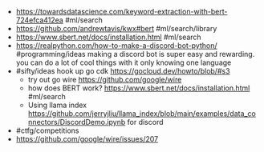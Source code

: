 - https://towardsdatascience.com/keyword-extraction-with-bert-724efca412ea #ml/search
- https://github.com/andrewtavis/kwx#bert #ml/search/library
- https://www.sbert.net/docs/installation.html #ml/search
- https://realpython.com/how-to-make-a-discord-bot-python/ #programming/ideas making a discord bot is super easy and rewarding. you can do a lot of cool things with it only knowing one language
- #sifty/ideas hook up go cdk https://gocloud.dev/howto/blob/#s3
	- try out go wire https://github.com/google/wire
	- how does BERT work? https://www.sbert.net/docs/installation.html #ml/search
	- Using llama index https://github.com/jerryjliu/llama_index/blob/main/examples/data_connectors/DiscordDemo.ipynb for discord
- #ctfg/competitions
- https://github.com/google/wire/issues/207